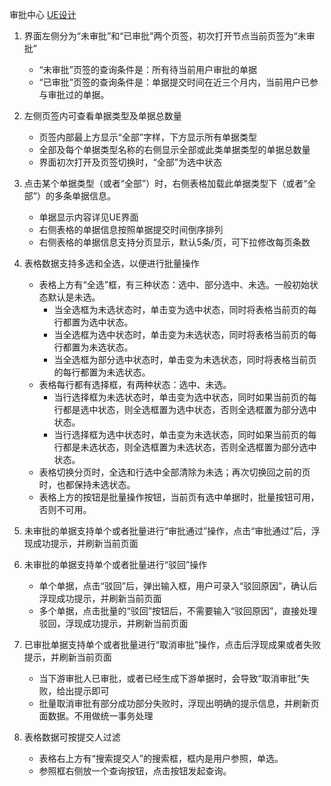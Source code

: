 审批中心
[UE设计](https://3p54a7.axshare.com/#g=1&p=%E5%AE%A1%E6%89%B9%E4%B8%AD%E5%BF%83%E2%80%94%E2%80%94%E6%9C%AA%E5%AE%A1%E6%89%B9)
1. 界面左侧分为“未审批”和“已审批”两个页签，初次打开节点当前页签为“未审批”
    -   “未审批”页签的查询条件是：所有待当前用户审批的单据
    -   “已审批”页签的查询条件是：单据提交时间在近三个月内，当前用户已参与审批过的单据。
    
2. 左侧页签内可查看单据类型及单据总数量
    -   页签内部最上方显示“全部”字样，下方显示所有单据类型
    -   全部及每个单据类型名称的右侧显示全部或此类单据类型的单据总数量
    -   界面初次打开及页签切换时，“全部”为选中状态
       
3. 点击某个单据类型（或者“全部”）时，右侧表格加载此单据类型下（或者“全部”）的多条单据信息。
    - 单据显示内容详见UE界面
    - 右侧表格的单据信息按照单据提交时间倒序排列
    - 右侧表格的单据信息支持分页显示，默认5条/页，可下拉修改每页条数
    
4. 表格数据支持多选和全选，以便进行批量操作
    - 表格上方有“全选”框，有三种状态：选中、部分选中、未选。一般初始状态默认是未选。
        -   当全选框为未选状态时，单击变为选中状态，同时将表格当前页的每行都置为选中状态。
        -    当全选框为选中状态时，单击变为未选状态，同时将表格当前页的每行都置为未选状态。
        -    当全选框为部分选中状态时，单击变为未选状态，同时将表格当前页的每行都置为未选状态。
    - 表格每行都有选择框，有两种状态：选中、未选。
        -   当行选择框为未选状态时，单击变为选中状态，同时如果当前页的每行都是选中状态，则全选框置为选中状态，否则全选框置为部分选中状态。
        -   当行选择框为选中状态时，单击变为未选状态，同时如果当前页的每行都是未选状态，则全选框置为未选状态，否则全选框置为部分选中状态。
    - 表格切换分页时，全选和行选中全部清除为未选；再次切换回之前的页时，也都保持未选状态。
    - 表格上方的按钮是批量操作按钮，当前页有选中单据时，批量按钮可用，否则不可用。

5. 未审批的单据支持单个或者批量进行“审批通过”操作，点击“审批通过”后，浮现成功提示，并刷新当前页面
6. 未审批的单据支持单个或者批量进行“驳回”操作
    - 单个单据，点击“驳回”后，弹出输入框，用户可录入“驳回原因”，确认后浮现成功提示，并刷新当前页面
    - 多个单据，点击批量的“驳回”按钮后，不需要输入“驳回原因”，直接处理驳回，浮现成功提示，并刷新当前页面
7. 已审批单据支持单个或者批量进行“取消审批”操作，点击后浮现成果或者失败提示，并刷新当前页面
    - 当下游审批人已审批，或者已经生成下游单据时，会导致“取消审批”失败，给出提示即可
    - 批量取消审批有部分成功部分失败时，浮现出明确的提示信息，并刷新页面数据。不用做统一事务处理
8. 表格数据可按提交人过滤
    - 表格右上方有“搜索提交人”的搜索框，框内是用户参照，单选。
    - 参照框右侧放一个查询按钮，点击按钮发起查询。



